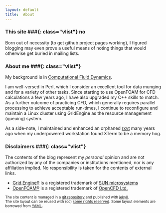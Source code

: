 ```yaml
---
layout: default
title:  About
---
```


### This site ###{: class="vlist"} no

Born out of necessity (to get github project pages working), I figured
blogging may even prove a useful means of noting things that would otherwise
get buried in mailing lists.

### About me ###{: class="vlist"}

My background is in [Computational Fluid
Dynamics](http://en.wikipedia.org/wiki/Computational_fluid_dynamics).

I am well-versed in Perl, which I consider an excellent tool for data
munging and for a variety of other tasks. Since starting to use OpenFOAM for
CFD calculations a few years ago, I have also upgraded my C++ skills to
match. As a further outcome of practicing CFD, which generally requires
parallel processing to achieve acceptable run-times, I continue to
reconfigure and maintain a Linux cluster using GridEngine as the resource
management (queuing) system.

As a side-note, I maintained and enhanced an orphaned
[rxvt](http://en.wikipedia.org/wiki/Rxvt) many years ago when my
underpowered workstation found XTerm to be a memory hog.


### Disclaimers ###{: class="vlist"}

The contents of the blog represent my *personal* opinion and are not
authorized by any of the companies or institutions mentioned, nor is any
affiliation implied. No responsibility is taken for the contents of
external links.

- [Grid Engine&reg;](http://gridengine.sunsource.net/) is a registered
  trademark of [SUN microsystems](http://www.sun.com/)
- [OpenFOAM&reg;](http://www.openfoam.com/) is a registered trademark
  of [OpenCFD Ltd.](http://www.openfoam.com/about/)

<small class="meta final">
The site content is managed in a
<a href="http://github.com/olesenm/olesenm.github.io">git repository</a>
and published with <a href="http://jekyllrb.com">jekyll</a>.
<br/>The site layout can be reused with (cc)
<a href="http://creativecommons.org/licenses/by-sa/3.0/">some rights reserved</a>.
Some layout elements are borrowed from <a href="http://www.yaml.de/en/">YAML</a>.
</small>

